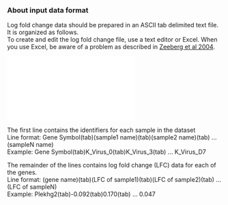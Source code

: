 ### About input data format

Log fold change data should be prepared in an ASCII tab delimited text file. It is organized as follows.  
To create and edit the log fold change file, use a text editor or Excel. When you use Excel, be aware of a problem as described in [Zeeberg et al 2004](http://www.ncbi.nlm.nih.gov/pubmed/15214961).

![dataformat](/images/dataformat.pdf)

The first line contains the identifiers for each sample in the dataset  
Line format: Gene Symbol(tab)(sample1 name)(tab)(sample2 name)(tab) … (sampleN name)  
Example:     Gene Symbol(tab)K_Virus_0(tab)K_Virus_3(tab) … K_Virus_D7

The remainder of the lines contains log fold change (LFC) data for each of the genes.  
Line format: (gene name)(tab)(LFC of sample1)(tab)(LFC of sample2)(tab) … (LFC of sampleN)  
Example:     Plekhg2(tab)-0.092(tab)0.170(tab) … 0.047
